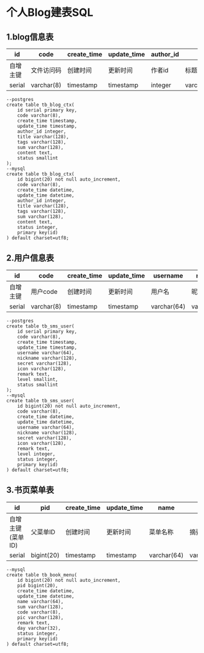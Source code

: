 #  个人Blog建表SQL
##  1.blog信息表

id | code | create_time | update_time | author_id | title | tags | sum | content | status 
---|---|---|---|---|---|---|---|---|---
自增主键 | 文件访问码 |创建时间|更新时间|作者id|标题|标签|摘要|md内容|状态
serial | varchar(8) | timestamp | timestamp | integer|varchar(128)|varchar(128)|varchar(128)|text|smallint

```
--postgres
create table tb_blog_ctx(
    id serial primary key,
    code varchar(8),
    create_time timestamp,
    update_time timestamp,
    author_id integer,
    title varchar(128),
    tags varchar(128),
    sum varchar(128),
    content text,
    status smallint
);
--mysql
create table tb_blog_ctx(
    id bigint(20) not null auto_increment,
    code varchar(8),
    create_time datetime,
    update_time datetime,
    author_id integer,
    title varchar(128),
    tags varchar(128),
    sum varchar(128),
    content text,
    status integer,
    primary key(id)
) default charset=utf8;
```

## 2.用户信息表

id | code | create_time | update_time | username | nickname | secret | icon | remark | level | status 
---|---|---|---|---|---|---|---|---|---|--
自增主键 | 用户code |创建时间|更新时间|用户名|昵称|密钥|头像|备注状态|用户级别|状态
serial | varchar(8) | timestamp | timestamp | varchar(64)|varchar(128)|varchar(128)|varchar(128)|text|smallint|smallint

```
--postgres
create table tb_sms_user(
    id serial primary key,
    code varchar(8),
    create_time timestamp,
    update_time timestamp,
    username varchar(64),
    nickname varchar(128),
    secret varchar(128),
    icon varchar(128),
    remark text,
    level smallint,
    status smallint
);
--mysql
create table tb_sms_user(
    id bigint(20) not null auto_increment,
    code varchar(8),
    create_time datetime,
    update_time datetime,
    username varchar(64),
    nickname varchar(128),
    secret varchar(128),
    icon varchar(128),
    remark text,
    level integer,
    status integer,
    primary key(id)
) default charset=utf8;
```

## 3.书页菜单表
id | pid | create_time | update_time | name | sum | code | pic | remark | day | status 
---|---|---|---|---|---|---|---|---|---|--
自增主键(菜单ID) | 父菜单ID |创建时间|更新时间|菜单名称|摘要|访问码|刊页图片|备注状态|发布日期|状态
serial | bigint(20) | timestamp | timestamp | varchar(64)|varchar(128)|varchar(8)|varchar(128)|text|varchar(32)|smallint

```
--mysql
create table tb_book_menu(
    id bigint(20) not null auto_increment,
    pid bigint(20),
    create_time datetime,
    update_time datetime,
    name varchar(64),
    sum varchar(128),
    code varchar(8),
    pic varchar(128),
    remark text,
    day varchar(32),
    status integer,
    primary key(id)
) default charset=utf8;
```